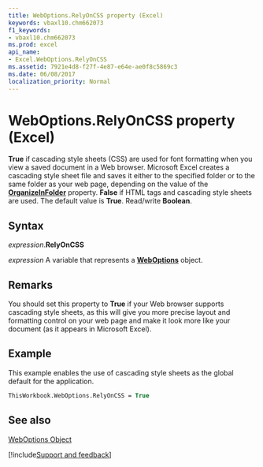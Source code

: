 ```yaml
---
title: WebOptions.RelyOnCSS property (Excel)
keywords: vbaxl10.chm662073
f1_keywords:
- vbaxl10.chm662073
ms.prod: excel
api_name:
- Excel.WebOptions.RelyOnCSS
ms.assetid: 7921e4d8-f27f-4e87-e64e-ae0f8c5869c3
ms.date: 06/08/2017
localization_priority: Normal
---
```



# WebOptions.RelyOnCSS property (Excel)

 **True** if cascading style sheets (CSS) are used for font formatting when you view a saved document in a Web browser. Microsoft Excel creates a cascading style sheet file and saves it either to the specified folder or to the same folder as your web page, depending on the value of the **[OrganizeInFolder](Excel.WebOptions.OrganizeInFolder.md)** property. **False** if HTML <FONT> tags and cascading style sheets are used. The default value is **True**. Read/write **Boolean**.


## Syntax

_expression_.**RelyOnCSS**

_expression_ A variable that represents a **[WebOptions](Excel.WebOptions.md)** object.


## Remarks

You should set this property to  **True** if your Web browser supports cascading style sheets, as this will give you more precise layout and formatting control on your web page and make it look more like your document (as it appears in Microsoft Excel).


## Example

This example enables the use of cascading style sheets as the global default for the application.


```vb
ThisWorkbook.WebOptions.RelyOnCSS = True
```


## See also


[WebOptions Object](Excel.WebOptions.md)

[!include[Support and feedback](~/includes/feedback-boilerplate.md)]